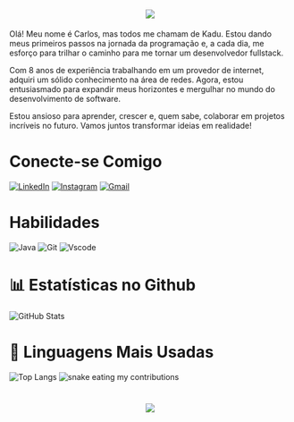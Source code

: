 <h1 align="center">
<img src="https://readme-typing-svg.herokuapp.com/?font=Righteous&size=35&center=true&vCenter=true&width=500&height=70&duration=4000&lines=Olá!+👋;+Me+chamo+Carlos!;" />
</h1>

Olá! Meu nome é Carlos, mas todos me chamam de Kadu. Estou dando meus primeiros passos na jornada da programação e, a cada dia, me esforço para trilhar o caminho para me tornar um desenvolvedor fullstack.

Com 8 anos de experiência trabalhando em um provedor de internet, adquiri um sólido conhecimento na área de redes. Agora, estou entusiasmado para expandir meus horizontes e mergulhar no mundo do desenvolvimento de software.

Estou ansioso para aprender, crescer e, quem sabe, colaborar em projetos incríveis no futuro. Vamos juntos transformar ideias em realidade!

# Conecte-se Comigo
[![LinkedIn](https://img.shields.io/badge/LinkedIn-0077B5?style=for-the-badge&logo=linkedin&logoColor=white)](https://www.linkedin.com/in/carlos-eduardo-da-silva-ribeiro-0a0a1935/)
[![Instagram](https://img.shields.io/badge/Instagram-E4405F?style=for-the-badge&logo=instagram&logoColor=white)](https://www.instagram.com/caduribeiro_tv)
[![Gmail](https://img.shields.io/badge/Gmail-333333?style=for-the-badge&logo=gmail&logoColor=red)](mailto:kaduesr@gmail.com)

# Habilidades 
![Java](https://img.shields.io/badge/java-%23ED8B00.svg?style=for-the-badge&logo=openjdk&logoColor=white)
![Git](https://img.shields.io/badge/GIT-E44C30?style=for-the-badge&logo=git&logoColor=white)
![Vscode](https://img.shields.io/badge/Vscode-007ACC?style=for-the-badge&logo=visual-studio-code&logoColor=white)

# 📊 Estatísticas no Github
![GitHub Stats](https://github-readme-stats.vercel.app/api?username=KaduSR&theme=transparent&bg_color=000&border_color=30A3DC&show_icons=true&icon_color=30A3DC&title_color=E94D5F&text_color=FFF)




# 🚀 Linguagens Mais Usadas

![Top Langs](https://github-readme-stats-git-masterrstaa-rickstaa.vercel.app/api/top-langs/?username=KaduSR&layout=compact&bg_color=000&border_color=30A3DC&title_color=E94D5F&text_color=FFF)
 <img alt="snake eating my contributions" src="https://raw.githubusercontent.com/KaduSR/KaduSR/output/github-contribution-grid-snake.svg" />
<br>

<h1 align="center">
<img src="https://readme-typing-svg.herokuapp.com/?font=Righteous&size=35&center=true&vCenter=true&width=500&height=70&duration=4000&lines=Obrigado+pela+atenção!;" />
</h1>


